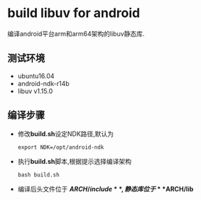 # build libuv for android

编译android平台arm和arm64架构的libuv静态库.

## 测试环境

* ubuntu16.04
* android-ndk-r14b
* libuv v1.15.0

## 编译步骤

* 修改**build.sh**设定NDK路径,默认为

    ```shell
    export NDK=/opt/android-ndk
    ```

* 执行**build.sh**脚本,根据提示选择编译架构

    ```shell
    bash build.sh
    ```

* 编译后头文件位于 **$ARCH/include**, 静态库位于 **$ARCH/lib**
